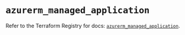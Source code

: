 # `azurerm_managed_application`

Refer to the Terraform Registry for docs: [`azurerm_managed_application`](https://registry.terraform.io/providers/hashicorp/azurerm/4.35.0/docs/resources/managed_application).
